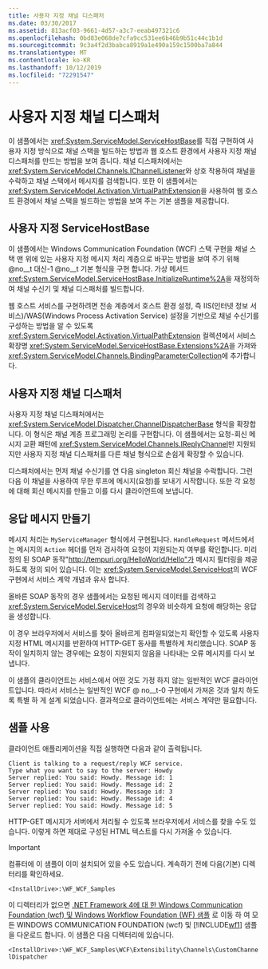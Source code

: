 ```yaml
---
title: 사용자 지정 채널 디스패처
ms.date: 03/30/2017
ms.assetid: 813acf03-9661-4d57-a3c7-eeab497321c6
ms.openlocfilehash: 0bd83e068de7cfa9cc531ee6b46b9b51c44c1b1d
ms.sourcegitcommit: 9c3a4f2d3babca8919a1e490a159c1500ba7a844
ms.translationtype: MT
ms.contentlocale: ko-KR
ms.lasthandoff: 10/12/2019
ms.locfileid: "72291547"
---
```

# <a name="custom-channel-dispatcher"></a>사용자 지정 채널 디스패처
이 샘플에서는 <xref:System.ServiceModel.ServiceHostBase>를 직접 구현하여 사용자 지정 방식으로 채널 스택을 빌드하는 방법과 웹 호스트 환경에서 사용자 지정 채널 디스패처를 만드는 방법을 보여 줍니다. 채널 디스패처에서는 <xref:System.ServiceModel.Channels.IChannelListener>와 상호 작용하여 채널을 수락하고 채널 스택에서 메시지를 검색합니다. 또한 이 샘플에서는 <xref:System.ServiceModel.Activation.VirtualPathExtension>을 사용하여 웹 호스트 환경에서 채널 스택을 빌드하는 방법을 보여 주는 기본 샘플을 제공합니다.  
  
## <a name="custom-servicehostbase"></a>사용자 지정 ServiceHostBase  
 이 샘플에서는 Windows Communication Foundation (WCF) 스택 구현을 채널 스택 맨 위에 있는 사용자 지정 메시지 처리 계층으로 바꾸는 방법을 보여 주기 위해 @no__t 대신-1 @no__t 기본 형식을 구현 합니다. 가상 메서드 <xref:System.ServiceModel.ServiceHostBase.InitializeRuntime%2A>을 재정의하여 채널 수신기 및 채널 디스패처를 빌드합니다.  
  
 웹 호스트 서비스를 구현하려면 전송 계층에서 호스트 환경 설정, 즉 IIS(인터넷 정보 서비스)/WAS(Windows Process Activation Service) 설정을 기반으로 채널 수신기를 구성하는 방법을 알 수 있도록 <xref:System.ServiceModel.Activation.VirtualPathExtension> 컬렉션에서 서비스 확장명 <xref:System.ServiceModel.ServiceHostBase.Extensions%2A>을 가져와 <xref:System.ServiceModel.Channels.BindingParameterCollection>에 추가합니다.  
  
## <a name="custom-channel-dispatcher"></a>사용자 지정 채널 디스패처  
 사용자 지정 채널 디스패처에서는 <xref:System.ServiceModel.Dispatcher.ChannelDispatcherBase> 형식을 확장합니다. 이 형식은 채널 계층 프로그래밍 논리를 구현합니다. 이 샘플에서는 요청-회신 메시지 교환 패턴에 <xref:System.ServiceModel.Channels.IReplyChannel>만 지원되지만 사용자 지정 채널 디스패처를 다른 채널 형식으로 손쉽게 확장할 수 있습니다.  
  
 디스패처에서는 먼저 채널 수신기를 연 다음 singleton 회신 채널을 수락합니다. 그런 다음 이 채널을 사용하여 무한 루프에 메시지(요청)를 보내기 시작합니다. 또한 각 요청에 대해 회신 메시지를 만들고 이를 다시 클라이언트에 보냅니다.  
  
## <a name="creating-a-response-message"></a>응답 메시지 만들기  
 메시지 처리는 `MyServiceManager` 형식에서 구현됩니다. `HandleRequest` 메서드에서는 메시지의 `Action` 헤더를 먼저 검사하여 요청이 지원되는지 여부를 확인합니다. 미리 정의 된 SOAP 동작"http://tempuri.org/HelloWorld/Hello"가 메시지 필터링을 제공 하도록 정의 되어 있습니다. 이는 <xref:System.ServiceModel.ServiceHost>의 WCF 구현에서 서비스 계약 개념과 유사 합니다.  
  
 올바른 SOAP 동작의 경우 샘플에서는 요청된 메시지 데이터를 검색하고 <xref:System.ServiceModel.ServiceHost>의 경우와 비슷하게 요청에 해당하는 응답을 생성합니다.  
  
 이 경우 브라우저에서 서비스를 찾아 올바르게 컴파일되었는지 확인할 수 있도록 사용자 지정 HTML 메시지를 반환하여 HTTP-GET 동사를 특별하게 처리했습니다. SOAP 동작이 일치하지 않는 경우에는 요청이 지원되지 않음을 나타내는 오류 메시지를 다시 보냅니다.  
  
 이 샘플의 클라이언트는 서비스에서 어떤 것도 가정 하지 않는 일반적인 WCF 클라이언트입니다. 따라서 서비스는 일반적인 WCF @ no__t-0 구현에서 가져온 것과 일치 하도록 특별 하 게 설계 되었습니다. 결과적으로 클라이언트에는 서비스 계약만 필요합니다.  
  
## <a name="using-the-sample"></a>샘플 사용  
 클라이언트 애플리케이션을 직접 실행하면 다음과 같이 출력됩니다.  
  
```output  
Client is talking to a request/reply WCF service.   
Type what you want to say to the server: Howdy  
Server replied: You said: Howdy. Message id: 1  
Server replied: You said: Howdy. Message id: 2  
Server replied: You said: Howdy. Message id: 3  
Server replied: You said: Howdy. Message id: 4  
Server replied: You said: Howdy. Message id: 5  
```  
  
 HTTP-GET 메시지가 서버에서 처리될 수 있도록 브라우저에서 서비스를 찾을 수도 있습니다. 이렇게 하면 제대로 구성된 HTML 텍스트를 다시 가져올 수 있습니다.  
  
> [!IMPORTANT]
> 컴퓨터에 이 샘플이 이미 설치되어 있을 수도 있습니다. 계속하기 전에 다음(기본) 디렉터리를 확인하세요.  
>   
> `<InstallDrive>:\WF_WCF_Samples`  
>   
> 이 디렉터리가 없으면 [.NET Framework 4에 대 한 Windows Communication Foundation (wcf) 및 Windows Workflow Foundation (WF) 샘플](https://go.microsoft.com/fwlink/?LinkId=150780) 로 이동 하 여 모든 WINDOWS COMMUNICATION FOUNDATION (wcf) 및 [!INCLUDE[wf1](../../../../includes/wf1-md.md)] 샘플을 다운로드 합니다. 이 샘플은 다음 디렉터리에 있습니다.  
>   
> `<InstallDrive>:\WF_WCF_Samples\WCF\Extensibility\Channels\CustomChannelDispatcher`
